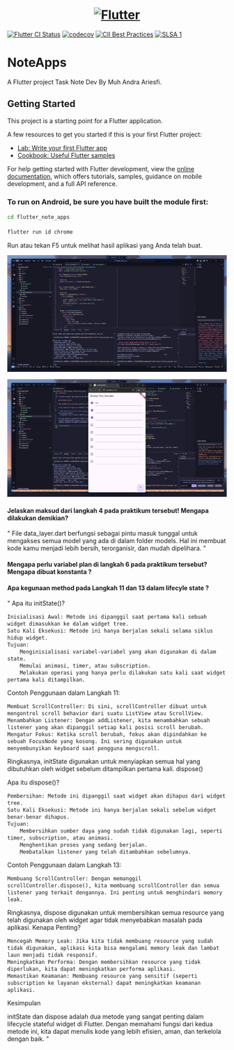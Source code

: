 <a href="https://flutter.dev/">
  <h1 align="center">
    <picture>
      <source media="(prefers-color-scheme: dark)" srcset="https://storage.googleapis.com/cms-storage-bucket/6e19fee6b47b36ca613f.png">
      <img alt="Flutter" src="https://storage.googleapis.com/cms-storage-bucket/c823e53b3a1a7b0d36a9.png">
    </picture>
  </h1>
</a>

[![Flutter CI Status](https://flutter-dashboard.appspot.com/api/public/build-status-badge?repo=flutter)](https://flutter-dashboard.appspot.com/#/build?repo=flutter)
[![codecov](https://codecov.io/gh/flutter/flutter/branch/master/graph/badge.svg?token=11yDrJU2M2)](https://codecov.io/gh/flutter/flutter)
[![CII Best Practices](https://bestpractices.coreinfrastructure.org/projects/5631/badge)](https://bestpractices.coreinfrastructure.org/projects/5631)
[![SLSA 1](https://slsa.dev/images/gh-badge-level1.svg)](https://slsa.dev)

# NoteApps

A Flutter project Task Note Dev By Muh Andra Ariesfi.

## Getting Started

This project is a starting point for a Flutter application.

A few resources to get you started if this is your first Flutter project:

- [Lab: Write your first Flutter app](https://docs.flutter.dev/get-started/codelab)
- [Cookbook: Useful Flutter samples](https://docs.flutter.dev/cookbook)

For help getting started with Flutter development, view the
[online documentation](https://docs.flutter.dev/), which offers tutorials,
samples, guidance on mobile development, and a full API reference.

### To run on Android, be sure you have built the module first:

```bash
cd flutter_note_apps

flutter run id chrome
```
Run atau tekan F5 untuk melihat hasil aplikasi yang Anda telah buat. 

![code build](assets/1%20(1).png)

![result build](assets/1%20(2).png)

#### Jelaskan maksud dari langkah 4 pada praktikum tersebut! Mengapa dilakukan demikian?

" File data_layer.dart berfungsi sebagai pintu masuk tunggal untuk mengakses semua model yang ada di dalam folder models. Hal ini membuat kode kamu menjadi lebih bersih, terorganisir, dan mudah dipelihara. "

#### Mengapa perlu variabel plan di langkah 6 pada praktikum tersebut? Mengapa dibuat konstanta ?

#### Apa kegunaan method pada Langkah 11 dan 13 dalam lifecyle state ?

" Apa itu initState()?

    Inisialisasi Awal: Metode ini dipanggil saat pertama kali sebuah widget dimasukkan ke dalam widget tree.
    Satu Kali Eksekusi: Metode ini hanya berjalan sekali selama siklus hidup widget.
    Tujuan:
        Menginisialisasi variabel-variabel yang akan digunakan di dalam state.
        Memulai animasi, timer, atau subscription.
        Melakukan operasi yang hanya perlu dilakukan satu kali saat widget pertama kali ditampilkan.

Contoh Penggunaan dalam Langkah 11:

    Membuat ScrollController: Di sini, scrollController dibuat untuk mengontrol scroll behavior dari suatu ListView atau ScrollView.
    Menambahkan Listener: Dengan addListener, kita menambahkan sebuah listener yang akan dipanggil setiap kali posisi scroll berubah.
    Mengatur Fokus: Ketika scroll berubah, fokus akan dipindahkan ke sebuah FocusNode yang kosong. Ini sering digunakan untuk menyembunyikan keyboard saat pengguna mengscroll.

Ringkasnya, initState digunakan untuk menyiapkan semua hal yang dibutuhkan oleh widget sebelum ditampilkan pertama kali.
dispose()

Apa itu dispose()?

    Pembersihan: Metode ini dipanggil saat widget akan dihapus dari widget tree.
    Satu Kali Eksekusi: Metode ini hanya berjalan sekali sebelum widget benar-benar dihapus.
    Tujuan:
        Membersihkan sumber daya yang sudah tidak digunakan lagi, seperti timer, subscription, atau animasi.
        Menghentikan proses yang sedang berjalan.
        Membatalkan listener yang telah ditambahkan sebelumnya.

Contoh Penggunaan dalam Langkah 13:

    Membuang ScrollController: Dengan memanggil scrollController.dispose(), kita membuang scrollController dan semua listener yang terkait dengannya. Ini penting untuk menghindari memory leak.

Ringkasnya, dispose digunakan untuk membersihkan semua resource yang telah digunakan oleh widget agar tidak menyebabkan masalah pada aplikasi.
Kenapa Penting?

    Mencegah Memory Leak: Jika kita tidak membuang resource yang sudah tidak digunakan, aplikasi kita bisa mengalami memory leak dan lambat laun menjadi tidak responsif.
    Meningkatkan Performa: Dengan membersihkan resource yang tidak diperlukan, kita dapat meningkatkan performa aplikasi.
    Memastikan Keamanan: Membuang resource yang sensitif (seperti subscription ke layanan eksternal) dapat meningkatkan keamanan aplikasi.

Kesimpulan

initState dan dispose adalah dua metode yang sangat penting dalam lifecycle stateful widget di Flutter. Dengan memahami fungsi dari kedua metode ini, kita dapat menulis kode yang lebih efisien, aman, dan terkelola dengan baik. "


